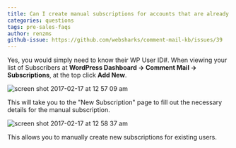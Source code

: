 ```yaml
---
title: Can I create manual subscriptions for accounts that are already part of my user database?
categories: questions
tags: pre-sales-faqs
author: renzms
github-issue: https://github.com/websharks/comment-mail-kb/issues/39
---
```


Yes, you would simply need to know their WP User ID#. When viewing your list of Subscribers at **WordPress Dashboard → Comment Mail → Subscriptions**, at the top click **Add New**.

![screen shot 2017-02-17 at 12 57 09 am](https://cloud.githubusercontent.com/assets/13220018/23031485/166d142a-f4ac-11e6-8524-d5a4e0eb9593.png)

This will take you to the "New Subscription" page to fill out the necessary details for the manual subscription.

![screen shot 2017-02-17 at 12 58 37 am](https://cloud.githubusercontent.com/assets/13220018/23031554/59b1f6c4-f4ac-11e6-84f7-285bdcb200b0.png)

This allows you to manually create new subscriptions for existing users.